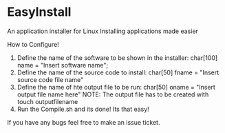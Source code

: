 # EasyInstall
An application installer for Linux
Installing applications made easier

How to Configure!
1. Define the name of the software to be shown in the installer: char[100] name = "Insert software name";
2. Define the name of the source code to install: char[50] fname = "Insert source code file name"
3. Define the name of hte output file to be run: char[50] oname = "Insert output file name here"
NOTE: The output file has to be created with touch outputfilename
4. Run the Compile.sh and its done!
Its that easy!

If you have any bugs feel free to make an issue ticket.
